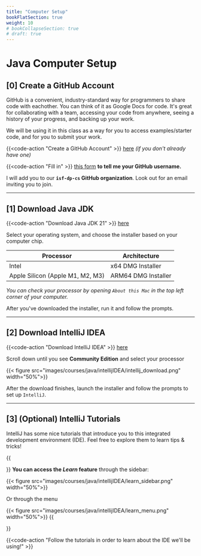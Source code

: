 ```yaml
---
title: "Computer Setup" 
bookFlatSection: true
weight: 10
# bookCollapseSection: true
# draft: true
---
```


<!-- # need toolbox steps added in, and community edition -->

# Java Computer Setup

<!-- Note: if IntelliJ IDEA is not working for you, you can use [this online compiler](https://www.jdoodle.com/online-java-compiler/) -->

## [0] Create a GitHub Account   

GitHub is a convenient, industry-standard way for programmers to share code with eachother. You can think of it as Google Docs for code. It's great for collaborating with a team, accessing your code from anywhere, seeing a history of your progress, and backing up your work.

We will be using it in this class as a way for you to access examples/starter code, and for you to submit your work. 


{{<code-action "Create a GitHub Account" >}} [here](https://github.com/signup?ref_cta=Sign+up&ref_loc=header+logged+out&ref_page=%2F&source=header-home) *(if you don't already have one)*  




{{<code-action "Fill in" >}} [this form](https://docs.google.com/forms/d/e/1FAIpQLSewfHNTe43JmIdH8D9IMXCuRmhgfOmVcJPVLS9bWhQslv7NoA/viewform?usp=sf_link) **to tell me your GitHub username.**

I will add you to our **`isf-dp-cs` GitHub organization**. Look out for an email inviting you to join.

---


## [1] Download Java JDK


{{<code-action "Download Java JDK 21" >}} [here](https://www.oracle.com/hk/java/technologies/downloads/#java21) 

Select your operating system, and choose the installer based on your computer chip.

| Processor | Architecture |
|-----------|--------------|
| Intel     | x64 DMG Installer       |
| Apple Silicon (Apple M1, M2, M3) | ARM64 DMG Installer   |

*You can check your processor by opening `About this Mac` in the top left corner of your computer.*

After you've downloaded the installer, run it and follow the prompts.

---


## [2] Download IntelliJ IDEA

{{<code-action "Download IntelliJ IDEA" >}} [here](https://www.jetbrains.com/idea/download/)

Scroll down until you see **Community Edition** and select your processor

{{< figure src="images/courses/java/intellijIDEA/intellij_download.png" width="50%">}}

After the download finishes, launch the installer and follow the prompts to set up `IntelliJ`.


---


## [3] (Optional) IntelliJ Tutorials

IntelliJ has some nice tutorials that introduce you to this integrated development environment (IDE). Feel free to explore them to learn tips & tricks!

{{<aside>}}
**You can access the *Learn* feature**  through the sidebar:

{{< figure src="images/courses/java/intellijIDEA/learn_sidebar.png" width="50%">}}

Or through the menu

{{< figure src="images/courses/java/intellijIDEA/learn_menu.png" width="50%">}}
{{</aside>}}
 
{{<code-action "Follow the tutorials in order to learn about the IDE we'll be using!" >}} 
<!-- 
---


## [3] Configure Github in IntelliJ
#### click [`Get from VCS`]
{{< figure src="images/courses/java/intellijIDEA/vcs1.jpg" width="50%">}}
#### select [`Github`]
{{< figure src="images/courses/java/intellijIDEA/login1.jpg" width="50%">}}
#### select [`Authorize`]
{{< figure src="images/courses/java/intellijIDEA/login2.jpg" width="50%">}}
#### [`Grant`] permissions to both organizations
{{< figure src="images/courses/java/intellijIDEA/login3.jpg" width="50%">}}
 -->
